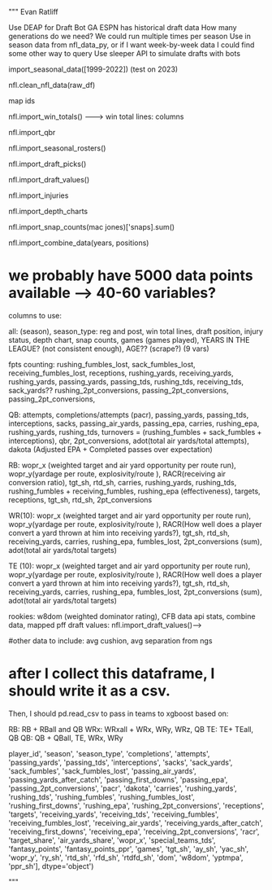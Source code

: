 """
Evan Ratliff

Use DEAP for Draft Bot GA
ESPN has historical draft data
How many generations do we need? We could run multiple times per season
Use in season data from nfl_data_py, or if I want week-by-week data I could find some other way to query
Use sleeper API to simulate drafts with bots





import_seasonal_data([1999-2022]) (test on 2023)

nfl.clean_nfl_data(raw_df)

map ids

nfl.import_win_totals() ---> win total lines: columns

nfl.import_qbr

nfl.import_seasonal_rosters()

nfl.import_draft_picks()

nfl.import_draft_values()

nfl.import_injuries

nfl.import_depth_charts

nfl.import_snap_counts(mac jones)['snaps].sum()

nfl.import_combine_data(years, positions)

# we probably have 5000 data points available --> 40-60 variables?

columns to use: 

all: (season), season_type: reg and post, win total lines, draft position, injury status, 
depth chart, snap counts, games (games played), YEARS IN THE LEAGUE? (not consistent enough), AGE?? (scrape?) (9 vars)

fpts counting: rushing_fumbles_lost, sack_fumbles_lost, receiving_fumbles_lost,
 receptions, rushing_yards,
receiving_yards, rushing_yards, passing_yards,
passing_tds, rushing_tds, receiving_tds, sack_yards?? 
rushing_2pt_conversions, passing_2pt_conversions, passing_2pt_conversions,

QB: attempts, completions/attempts (pacr), passing_yards, passing_tds, interceptions, 
sacks, passing_air_yards, passing_epa, carries, rushing_epa, rushing_yards, rushing_tds,
turnovers = (rushing_fumbles + sack_fumbles + interceptions), qbr, 2pt_conversions,
adot(total air yards/total attempts), dakota (Adjusted EPA + Completed passes over expectation)

RB: wopr_x (weighted target and air yard opportunity per route run), 
wopr_y(yardage per route, explosivity/route ), 
RACR(receiving air conversion ratio), tgt_sh, rtd_sh,
carries, rushing_yards, rushing_tds, rushing_fumbles + receiving_fumbles, rushing_epa (effectiveness),
targets, receptions, tgt_sh, rtd_sh, 2pt_conversions

WR(10):  wopr_x (weighted target and air yard opportunity per route run), 
wopr_y(yardage per route, explosivity/route ), 
 RACR(How well does a player convert a yard thrown at him into receiving yards?), 
 tgt_sh, rtd_sh, receiving_yards, carries, rushing_epa, fumbles_lost, 2pt_conversions (sum), 
 adot(total air yards/total targets)

TE (10):  wopr_x (weighted target and air yard opportunity per route run), 
wopr_y(yardage per route, explosivity/route ), 
 RACR(How well does a player convert a yard thrown at him into receiving yards?), 
 tgt_sh, rtd_sh, receiving_yards, carries, rushing_epa, fumbles_lost, 2pt_conversions (sum),
 adot(total air yards/total targets)

rookies: w8dom (weighted dominator rating), CFB data api stats, combine data, 
mapped pff draft values: nfl.import_draft_values()--> 


#other data to include: avg cushion, avg separation from ngs

# after I collect this dataframe, I should write it as a csv. 

Then, I should pd.read_csv to pass in teams to xgboost based on:

RB: RB + RBall and QB
WRx: WRxall + WRx, WRy, WRz, QB 
TE: TE+ TEall, QB
QB: QB + QBall, TE, WRx, WRy





player_id', 'season', 'season_type', 'completions', 'attempts',
       'passing_yards', 'passing_tds', 'interceptions', 'sacks', 'sack_yards',
       'sack_fumbles', 'sack_fumbles_lost', 'passing_air_yards',
       'passing_yards_after_catch', 'passing_first_downs', 'passing_epa',
       'passing_2pt_conversions', 'pacr', 'dakota', 'carries', 'rushing_yards',
       'rushing_tds', 'rushing_fumbles', 'rushing_fumbles_lost',
       'rushing_first_downs', 'rushing_epa', 'rushing_2pt_conversions',
       'receptions', 'targets', 'receiving_yards', 'receiving_tds',
       'receiving_fumbles', 'receiving_fumbles_lost', 'receiving_air_yards',
       'receiving_yards_after_catch', 'receiving_first_downs', 'receiving_epa',
       'receiving_2pt_conversions', 'racr', 'target_share', 'air_yards_share',
       'wopr_x', 'special_teams_tds', 'fantasy_points', 'fantasy_points_ppr',
       'games', 'tgt_sh', 'ay_sh', 'yac_sh', 'wopr_y', 'ry_sh', 'rtd_sh',
       'rfd_sh', 'rtdfd_sh', 'dom', 'w8dom', 'yptmpa', 'ppr_sh'],
      dtype='object')

"""
